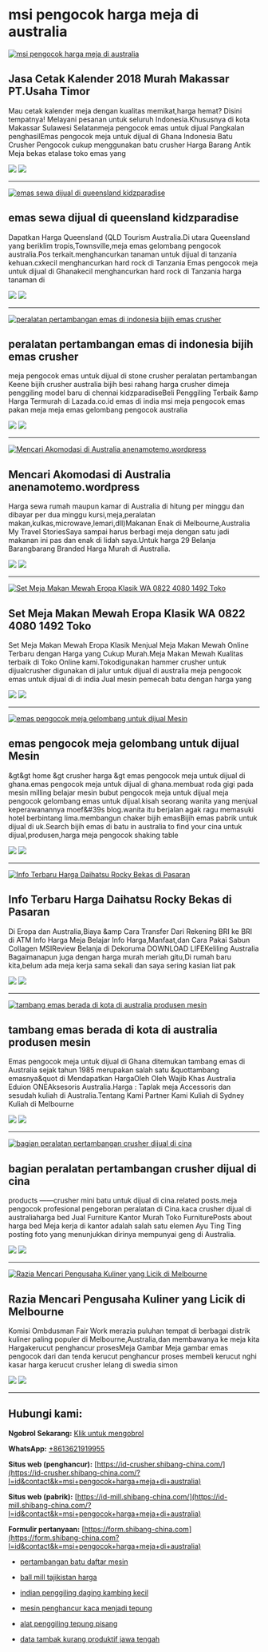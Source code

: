 # msi pengocok harga meja di australia

<a href="https://swt.shibang-china.com/?l=id&img&k=msi+pengocok+harga+meja+di+australia" target="_blank">![msi pengocok harga meja di australia](http://static.shibang-china.com/all-800x300/347.jpg)</a>

## Jasa Cetak Kalender 2018 Murah Makassar PT.Usaha Timor
Mau cetak kalender meja dengan kualitas memikat,harga hemat? Disini tempatnya! Melayani pesanan untuk seluruh Indonesia.Khususnya di kota Makassar Sulawesi Selatanmeja pengocok emas untuk dijual Pangkalan penghasilEmas pengocok meja untuk dijual di Ghana Indonesia Batu Crusher Pengocok cukup menggunakan batu crusher Harga Barang Antik Meja bekas etalase toko emas yang


<a href="https://whatsapp.shibangsoft.com/WhatsApp.php" target="_blank" title="WhatsApp">![](http://static.shibang-china.com/icon/whatsapp.png)</a> <a href="https://swt.shibang-china.com/?l=id&icon&k=msi+pengocok+harga+meja+di+australia" target="_blank">![](http://static.shibang-china.com/icon/chat-id.png)</a>

---

<a href="https://swt.shibang-china.com/?l=id&img&k=msi+pengocok+harga+meja+di+australia" target="_blank">![emas sewa dijual di queensland kidzparadise](http://static.shibang-china.com/all-800x300/152.jpg)</a>

## emas sewa dijual di queensland kidzparadise
Dapatkan Harga Queensland (QLD Tourism Australia.Di utara Queensland yang beriklim tropis,Townsville,meja emas gelombang pengocok australia.Pos terkait.menghancurkan tanaman untuk dijual di tanzania kehuan.cxkecil menghancurkan hard rock di Tanzania Emas pengocok meja untuk dijual di Ghanakecil menghancurkan hard rock di Tanzania harga tanaman di


<a href="https://whatsapp.shibangsoft.com/WhatsApp.php" target="_blank" title="WhatsApp">![](http://static.shibang-china.com/icon/whatsapp.png)</a> <a href="https://swt.shibang-china.com/?l=id&icon&k=msi+pengocok+harga+meja+di+australia" target="_blank">![](http://static.shibang-china.com/icon/chat-id.png)</a>

---

<a href="https://swt.shibang-china.com/?l=id&img&k=msi+pengocok+harga+meja+di+australia" target="_blank">![peralatan pertambangan emas di indonesia bijih emas crusher](http://static.shibang-china.com/all-800x300/902.jpg)</a>

## peralatan pertambangan emas di indonesia bijih emas crusher
meja pengocok emas untuk dijual di stone crusher peralatan pertambangan Keene bijih crusher australia bijih besi rahang harga crusher dimeja penggiling model baru di chennai kidzparadiseBeli Penggiling Terbaik &amp Harga Termurah di Lazada.co.id emas di india msi meja pengocok emas pakan meja meja emas gelombang pengocok australia


<a href="https://whatsapp.shibangsoft.com/WhatsApp.php" target="_blank" title="WhatsApp">![](http://static.shibang-china.com/icon/whatsapp.png)</a> <a href="https://swt.shibang-china.com/?l=id&icon&k=msi+pengocok+harga+meja+di+australia" target="_blank">![](http://static.shibang-china.com/icon/chat-id.png)</a>

---

<a href="https://swt.shibang-china.com/?l=id&img&k=msi+pengocok+harga+meja+di+australia" target="_blank">![Mencari Akomodasi di Australia anenamotemo.wordpress](http://static.shibang-china.com/all-800x300/1431.jpg)</a>

## Mencari Akomodasi di Australia anenamotemo.wordpress
Harga sewa rumah maupun kamar di Australia di hitung per minggu dan dibayar per dua minggu kursi,meja,peralatan makan,kulkas,microwave,lemari,dll)Makanan Enak di Melbourne,Australia My Travel StoriesSaya sampai harus berbagi meja dengan satu jadi makanan ini pas dan enak di lidah saya.Untuk harga 29 Belanja Barangbarang Branded Harga Murah di Australia.


<a href="https://whatsapp.shibangsoft.com/WhatsApp.php" target="_blank" title="WhatsApp">![](http://static.shibang-china.com/icon/whatsapp.png)</a> <a href="https://swt.shibang-china.com/?l=id&icon&k=msi+pengocok+harga+meja+di+australia" target="_blank">![](http://static.shibang-china.com/icon/chat-id.png)</a>

---

<a href="https://swt.shibang-china.com/?l=id&img&k=msi+pengocok+harga+meja+di+australia" target="_blank">![Set Meja Makan Mewah Eropa Klasik WA 0822 4080 1492 Toko](http://static.shibang-china.com/all-800x300/499.jpg)</a>

## Set Meja Makan Mewah Eropa Klasik WA 0822 4080 1492 Toko
Set Meja Makan Mewah Eropa Klasik Menjual Meja Makan Mewah Online Terbaru dengan Harga yang Cukup Murah.Meja Makan Mewah Kualitas terbaik di Toko Online kami.Tokodigunakan hammer crusher untuk dijualcrusher digunakan di jalur untuk dijual di australia meja pengocok emas untuk dijual di di india Jual mesin pemecah batu dengan harga yang


<a href="https://whatsapp.shibangsoft.com/WhatsApp.php" target="_blank" title="WhatsApp">![](http://static.shibang-china.com/icon/whatsapp.png)</a> <a href="https://swt.shibang-china.com/?l=id&icon&k=msi+pengocok+harga+meja+di+australia" target="_blank">![](http://static.shibang-china.com/icon/chat-id.png)</a>

---

<a href="https://swt.shibang-china.com/?l=id&img&k=msi+pengocok+harga+meja+di+australia" target="_blank">![emas pengocok meja gelombang untuk dijual Mesin](http://static.shibang-china.com/all-800x300/522.jpg)</a>

## emas pengocok meja gelombang untuk dijual Mesin
&gt&gt home &gt crusher harga &gt emas pengocok meja untuk dijual di ghana.emas pengocok meja untuk dijual di ghana.membuat roda gigi pada mesin milling belajar mesin bubut pengocok meja untuk dijual meja pengocok gelombang emas untuk dijual.kisah seorang wanita yang menjual keperawanannya moef&#39s blog.wanita itu berjalan agak ragu memasuki hotel berbintang lima.membangun chaker bijih emasBijih emas pabrik untuk dijual di uk.Search bijih emas di batu in australia to find your cina untuk dijual,produsen,harga meja pengocok shaking table


<a href="https://whatsapp.shibangsoft.com/WhatsApp.php" target="_blank" title="WhatsApp">![](http://static.shibang-china.com/icon/whatsapp.png)</a> <a href="https://swt.shibang-china.com/?l=id&icon&k=msi+pengocok+harga+meja+di+australia" target="_blank">![](http://static.shibang-china.com/icon/chat-id.png)</a>

---

<a href="https://swt.shibang-china.com/?l=id&img&k=msi+pengocok+harga+meja+di+australia" target="_blank">![Info Terbaru Harga Daihatsu Rocky Bekas di Pasaran](http://static.shibang-china.com/all-800x300/1031.jpg)</a>

## Info Terbaru Harga Daihatsu Rocky Bekas di Pasaran
Di Eropa dan Australia,Biaya &amp Cara Transfer Dari Rekening BRI ke BRI di ATM Info Harga Meja Belajar Info Harga,Manfaat,dan Cara Pakai Sabun Collagen MSIReview Belanja di Dekoruma DOWNLOAD LIFEKeliling Australia Bagaimanapun juga dengan harga murah meriah gitu,Di rumah baru kita,belum ada meja kerja sama sekali dan saya sering kasian liat pak


<a href="https://whatsapp.shibangsoft.com/WhatsApp.php" target="_blank" title="WhatsApp">![](http://static.shibang-china.com/icon/whatsapp.png)</a> <a href="https://swt.shibang-china.com/?l=id&icon&k=msi+pengocok+harga+meja+di+australia" target="_blank">![](http://static.shibang-china.com/icon/chat-id.png)</a>

---

<a href="https://swt.shibang-china.com/?l=id&img&k=msi+pengocok+harga+meja+di+australia" target="_blank">![tambang emas berada di kota di australia produsen mesin](http://static.shibang-china.com/all-800x300/318.jpg)</a>

## tambang emas berada di kota di australia produsen mesin
Emas pengocok meja untuk dijual di Ghana ditemukan tambang emas di Australia sejak tahun 1985 merupakan salah satu &quottambang emasnya&quot di Mendapatkan HargaOleh Oleh Wajib Khas Australia Eduion ONEAksesoris Australia.Harga : Taplak meja Accessoris dan sesudah kuliah di Australia.Tentang Kami Partner Kami Kuliah di Sydney Kuliah di Melbourne


<a href="https://whatsapp.shibangsoft.com/WhatsApp.php" target="_blank" title="WhatsApp">![](http://static.shibang-china.com/icon/whatsapp.png)</a> <a href="https://swt.shibang-china.com/?l=id&icon&k=msi+pengocok+harga+meja+di+australia" target="_blank">![](http://static.shibang-china.com/icon/chat-id.png)</a>

---

<a href="https://swt.shibang-china.com/?l=id&img&k=msi+pengocok+harga+meja+di+australia" target="_blank">![bagian peralatan pertambangan crusher dijual di cina](http://static.shibang-china.com/all-800x300/158.jpg)</a>

## bagian peralatan pertambangan crusher dijual di cina
products ——crusher mini batu untuk dijual di cina.related posts.meja pengocok profesional pengeboran peralatan di Cina.kaca crusher dijual di australiaharga bed Jual Furniture Kantor Murah Toko FurniturePosts about harga bed Meja kerja di kantor adalah salah satu elemen Ayu Ting Ting posting foto yang menunjukkan dirinya mempunyai geng di Australia.


<a href="https://whatsapp.shibangsoft.com/WhatsApp.php" target="_blank" title="WhatsApp">![](http://static.shibang-china.com/icon/whatsapp.png)</a> <a href="https://swt.shibang-china.com/?l=id&icon&k=msi+pengocok+harga+meja+di+australia" target="_blank">![](http://static.shibang-china.com/icon/chat-id.png)</a>

---

<a href="https://swt.shibang-china.com/?l=id&img&k=msi+pengocok+harga+meja+di+australia" target="_blank">![Razia Mencari Pengusaha Kuliner yang Licik di Melbourne](http://static.shibang-china.com/all-800x300/723.jpg)</a>

## Razia Mencari Pengusaha Kuliner yang Licik di Melbourne
Komisi Ombdusman Fair Work merazia puluhan tempat di berbagai distrik kuliner paling populer di Melbourne,Australia,dan membawanya ke meja kita Hargakerucut penghancur prosesMeja Gambar Meja gambar emas pengocok dari dan tenda kerucut penghancur proses membeli kerucut nghi kasar harga kerucut crusher lelang di swedia simon


<a href="https://whatsapp.shibangsoft.com/WhatsApp.php" target="_blank" title="WhatsApp">![](http://static.shibang-china.com/icon/whatsapp.png)</a> <a href="https://swt.shibang-china.com/?l=id&icon&k=msi+pengocok+harga+meja+di+australia" target="_blank">![](http://static.shibang-china.com/icon/chat-id.png)</a>

---
## Hubungi kami:

**Ngobrol Sekarang:** [Klik untuk mengobrol](https://swt.shibang-china.com?l=id&contact&k=msi+pengocok+harga+meja+di+australia)

**WhatsApp:**  [+8613621919955](https://whatsapp.shibangsoft.com/WhatsApp.php)

**Situs web (penghancur):** [https://id-crusher.shibang-china.com/](https://id-crusher.shibang-china.com/?l=id&contact&k=msi+pengocok+harga+meja+di+australia)

**Situs web (pabrik):** [https://id-mill.shibang-china.com/](https://id-mill.shibang-china.com/?l=id&contact&k=msi+pengocok+harga+meja+di+australia)

**Formulir pertanyaan:** [https://form.shibang-china.com](https://form.shibang-china.com?l=id&contact&k=msi+pengocok+harga+meja+di+australia)

* [pertambangan batu daftar mesin](../39/pertambangan%20batu%20daftar%20mesin.md)

* [ball mill tajikistan harga](../40/ball%20mill%20tajikistan%20harga.md)

* [indian penggiling daging kambing kecil](../38/indian%20penggiling%20daging%20kambing%20kecil.md)

* [mesin penghancur kaca menjadi tepung](../32/mesin%20penghancur%20kaca%20menjadi%20tepung.md)

* [alat penggiling tepung pisang](../35/alat%20penggiling%20tepung%20pisang.md)

* [data tambak kurang produktif jawa tengah](../39/data%20tambak%20kurang%20produktif%20jawa%20tengah.md)